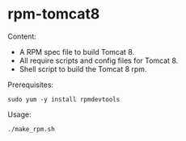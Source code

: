 rpm-tomcat8
===========

Content:

- A RPM spec file to build Tomcat 8.
- All require scripts and config files for Tomcat 8.
- Shell script to build the Tomcat 8 rpm.

Prerequisites:

`sudo yum -y install rpmdevtools`

Usage: 

`./make_rpm.sh`
